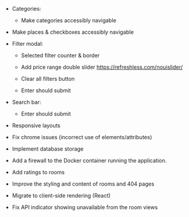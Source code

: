 - Categories:

  - Make categories accessibly navigable

- Make places & checkboxes accessibly navigable

- Filter modal:

  - Selected filter counter & border

  - Add price range double slider https://refreshless.com/nouislider/

  - Clear all filters button

  - Enter should submit

- Search bar:

  - Enter should submit

- Responsive layouts

- Fix chrome issues (incorrect use of elements/attributes)

- Implement database storage

- Add a firewall to the Docker container running the application.

- Add ratings to rooms

- Improve the styling and content of rooms and 404 pages

- Migrate to client-side rendering (React)

- Fix API indicator showing unavailable from the room views
